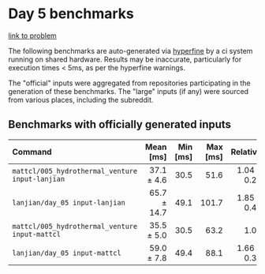# Day 5 benchmarks

[link to problem](http://adventofcode.com/2021/day/5)

The following benchmarks are auto-generated via [hyperfine](https://github.com/sharkdp/hyperfine) by a ci system running on shared hardware. Results may be inaccurate, particularly for execution times < 5ms, as per the hyperfine warnings.

The "official" inputs were aggregated from repositories participating in the generation of these benchmarks. The "large" inputs (if any) were sourced from various places, including the subreddit.

## Benchmarks with officially generated inputs
| Command | Mean [ms] | Min [ms] | Max [ms] | Relative |
|:---|---:|---:|---:|---:|
| `mattcl/005_hydrothermal_venture input-lanjian` | 37.1 ± 4.6 | 30.5 | 51.6 | 1.04 ± 0.20 |
| `lanjian/day_05 input-lanjian` | 65.7 ± 14.7 | 49.1 | 101.7 | 1.85 ± 0.49 |
| `mattcl/005_hydrothermal_venture input-mattcl` | 35.5 ± 5.0 | 30.5 | 63.2 | 1.00 |
| `lanjian/day_05 input-mattcl` | 59.0 ± 7.8 | 49.4 | 88.1 | 1.66 ± 0.32 |
